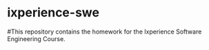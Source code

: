# ixperience-swe

#This repository contains the homework for the Ixperience Software Engineering Course. 
